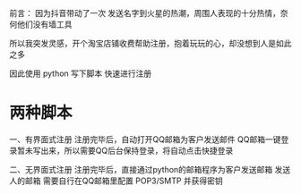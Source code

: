 前言：
因为抖音带动了一次 发送名字到火星的热潮，周围人表现的十分热情，奈何他们没有墙工具

所以我突发灵感，开个淘宝店铺收费帮助注册，抱着玩玩的心，却没想到人是如此之多

因此使用 python 写下脚本 快速进行注册

# 两种脚本
一、有界面式注册
注册完毕后，自动打开QQ邮箱为客户发送邮件
QQ邮箱一键登录暂未写出来，所以需要QQ后台保持登录，将自动点击快捷登录

二、无界面式注册
注册完毕后，直接通过python的邮箱程序为客户发送邮箱
发送人的邮箱 需要自行在QQ邮箱里配置 POP3/SMTP 并获得密钥

